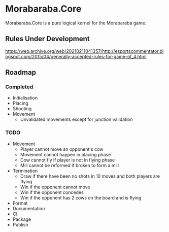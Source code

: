 # Morabaraba.Core

Morabaraba.Core is a pure logical kernel for the Morabaraba game.

## Rules Under Development

https://web.archive.org/web/20210211041357/http://esportscommentator.blogspot.com/2015/04/generally-accepted-rules-for-game-of_4.html

## Roadmap

### Completed

* Initialisation
* Placing
* Shooting
* Movement
    * Unvalidated movements except for junction validation

### TODO

* Movement
    * Player cannot move an opponent's cow
    * Movement cannot happen in placing phase
    * Cow cannot fly if player is not in flying phase
    * Mill cannot be reformed if broken to form a mill
* Termination
    * Draw if there have been no shots in 10 moves and both players are flying
    * Win if the opponent cannot move
    * Win if the opponent concedes
    * Win if the opponent has 2 cows on the board and is flying
* Format
* Documentation
* CI
* Package
* Publish
